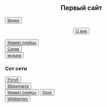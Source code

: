 <html>
<head>
<title>Villega</title>
</head>
<body>
<body background="сайт/img/img1.akspic.ru-zoloto-zheltyj-sinij_cvet-utro-lazur-2560x1440.jpg">
  
<h2><center>Первый сайт</center></h2>

<button><a href="первый сайт">Видео</a></button>
<center><button color:grean ><a href="2слайд">О мне</a></button></center>
<br>
<button><a href="Маркет плейсы">Маркет плейсы</a></button>
<br>
<button><a href="3 страница">Сигма</a></button>
<br>
 <button ><a href="музыка">музыка</a></button>
<br>
<h3><right>Сот сети</right></h3>
<right><button><a href='https://rutube.ru/'>Рутуб</a></button></right>
<br>
<button><a href='https://vk.com/feed'>ВКконтакте</a></button>
<br>
<button><a href="Маркет плейс">Маркет плейсы</a></button>
<button><a href="https://www.ozon.ru/">Ozon</a></button>
<br>
<button><a href="https://www.wildberries.ru/brands/d-and-f-471210">Wildberries</a></button>

